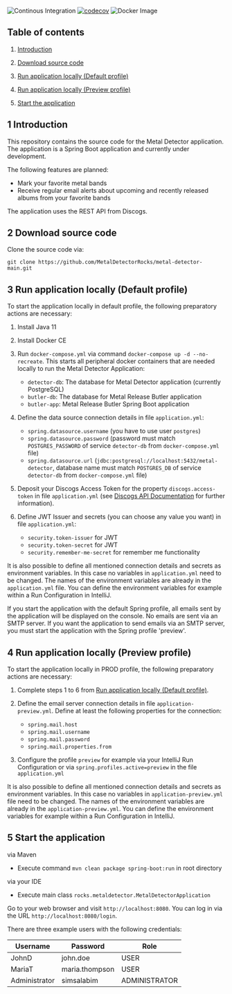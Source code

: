 ![Continous Integration](https://github.com/MetalDetectorRocks/metal-detector-main/workflows/Continous%20Integration/badge.svg)
[![codecov](https://codecov.io/gh/MetalDetectorRocks/metal-detector-main/branch/master/graph/badge.svg)](https://codecov.io/gh/MetalDetectorRocks/metal-detector-main)
![Docker Image](https://github.com/MetalDetectorRocks/metal-detector-main/workflows/Docker%20Image/badge.svg)

## Table of contents
1. [ Introduction ](#introduction)

2. [ Download source code ](#download-source-code)

3. [ Run application locally (Default profile) ](#run-application-locally-default)

4. [ Run application locally (Preview profile) ](#run-application-locally-preview)

5. [ Start the application ](#start-application)

<a name="introduction"></a>
## 1 Introduction
This repository contains the source code for the Metal Detector application. The application is a Spring Boot application and currently under development. 

The following features are planned:
- Mark your favorite metal bands
- Receive regular email alerts about upcoming and recently released albums from your favorite bands

The application uses the REST API from Discogs.

<a name="download-source-code"></a>
## 2 Download source code

Clone the source code via:

```
git clone https://github.com/MetalDetectorRocks/metal-detector-main.git
```

<a name="run-application-locally-default"></a>
## 3 Run application locally (Default profile)

To start the application locally in default profile, the following preparatory actions are necessary:

1. Install Java 11

2. Install Docker CE

3. Run `docker-compose.yml` via command `docker-compose up -d --no-recreate`. This starts all peripheral docker containers that are needed locally to run the Metal Detector Application:
    - `detector-db`: The database for Metal Detector application (currently PostgreSQL)
    - `butler-db`: The database for Metal Release Butler application
    - `butler-app`: Metal Release Butler Spring Boot application

4. Define the data source connection details in file `application.yml`:
    - `spring.datasource.username` (you have to use user `postgres`)
    - `spring.datasource.password` (password must match `POSTGRES_PASSWORD` of service `detector-db` from `docker-compose.yml` file)
    - `spring.datasource.url` (`jdbc:postgresql://localhost:5432/metal-detector`, database name must match `POSTGRES_DB` of service `detector-db` from `docker-compose.yml` file)

5. Deposit your Discogs Access Token for the property `discogs.access-token` in file `application.yml` (see [Discogs API Documentation](https://www.discogs.com/developers/) for further information).

6. Define JWT Issuer and secrets (you can choose any value you want) in file `application.yml`:
    - `security.token-issuer` for JWT
    - `security.token-secret` for JWT
    - `security.remember-me-secret` for remember me functionality

It is also possible to define all mentioned connection details and secrets as environment variables. In this case no variables in `application.yml` need to be changed. The names of the environment variables are already in the `application.yml` file. You can define the environment variables for example within a Run Configuration in IntelliJ.

If you start the application with the default Spring profile, all emails sent by the application will be displayed on the console. No emails are sent via an SMTP server. If you want the application to send emails via an SMTP server, you must start the application with the Spring profile 'preview'.

<a name="run-application-locally-preview"></a>
## 4 Run application locally (Preview profile)

To start the application locally in PROD profile, the following preparatory actions are necessary:

1. Complete steps 1 to 6 from [Run application locally (Default profile)](#run-application-locally-default).

2. Define the email server connection details in file `application-preview.yml`. Define at least the following properties for the connection:
    - `spring.mail.host`
    - `spring.mail.username`
    - `spring.mail.password`
    - `spring.mail.properties.from`
    
3. Configure the profile `preview` for example via your IntelliJ Run Configuration or via `spring.profiles.active=preview` in the file `application.yml`

It is also possible to define all mentioned connection details and secrets as environment variables. In this case no variables in `application-preview.yml` file need to be changed. The names of the environment variables are already in the `application-preview.yml`. You can define the environment variables for example within a Run Configuration in IntelliJ.

<a name="start-application"></a>
## 5 Start the application

via Maven
- Execute command `mvn clean package spring-boot:run` in root directory

via your IDE
- Execute main class `rocks.metaldetector.MetalDetectorApplication`

Go to your web browser and visit `http://localhost:8080`.
You can log in via the URL `http://localhost:8080/login`.

There are three example users with the following credentials:

| Username       | Password       | Role           |
| -------------- | -------------- | -------------- |
| JohnD          | john.doe       | USER           |
| MariaT         | maria.thompson | USER           |
| Administrator  | simsalabim     | ADMINISTRATOR  |
